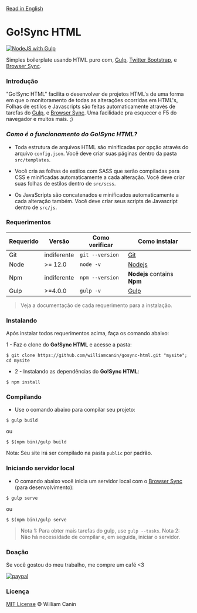[Read in English](https://github.com/williamcanin/gosync-html/blob/master/README_en.md)

# Go!Sync HTML

[![NodeJS with Gulp](https://github.com/williamcanin/gosync-html/actions/workflows/npm-gulp.yml/badge.svg)](https://github.com/williamcanin/gosync-html/actions/workflows/npm-gulp.yml)

Simples boilerplate usando HTML puro com, [Gulp](http://gulpjs.com/), [Twitter Bootstrap](http://getbootstrap.com), e [Browser Sync](https://www.browsersync.io).

### Introdução

"Go!Sync HTML" facilita o desenvolver de projetos HTML's de uma forma em que o monitoramento de todas as alterações ocorridas em HTML's, Folhas de estilos e Javascripts são feitas automaticamente através de tarefas do [Gulp](http://gulpjs.com/), e [Browser Sync](https://www.browsersync.io). Uma facilidade pra esquecer o F5 do navegador e muitos mais. ;)


### *Como é o funcionamento do **Go!Sync HTML**?*

* Toda estrutura de arquivos HTML são minificadas por opção através do arquivo `config.json`. Você deve criar suas páginas dentro da pasta `src/templates`.

* Você cria as folhas de estilos com SASS que serão compiladas para CSS e minificadas automaticamente a cada alteração. Você deve criar suas folhas de estilos dentro de `src/scss`.

* Os JavaScripts são concatenados e minificados automaticamente a cada alteração também. Você deve criar seus scripts de Javascript dentro de `src/js`.


### Requerimentos

| Requerido       | Versão | Como verificar      | Como instalar  |
| --------------- | -------| ------------------- | -------------- |
| Git             | indiferente | `git --version`     | [Git](http://git-scm.com/) |
| Node            | >= 12.0 | `node -v`          | [Nodejs](http://nodejs.org/) |
| Npm             | indiferente | `npm --version`     | **Nodejs** contains **Npm** |
| Gulp            | >=4.0.0  | `gulp -v`           | [Gulp](http://gulpjs.com/) |

> Veja a documentação de cada requerimento para a instalação.

### Instalando

Após instalar todos requerimentos acima, faça os comando abaixo:

1 - Faz o clone do **Go!Sync HTML** e acesse a pasta:

```shell
$ git clone https://github.com/williamcanin/gosync-html.git "mysite"; cd mysite
```

* 2 - Instalando as dependências do **Go!Sync HTML**:

```shell
$ npm install
```

### Compilando

* Use o comando abaixo para compilar seu projeto:

```shell
$ gulp build
```

ou

```shell
$ $(npm bin)/gulp build
```

Nota: Seu site irá ser compilado na pasta `public` por padrão.

### Iniciando servidor local

* O comando abaixo você inicia um servidor local com o [Browser Sync](https://www.browsersync.io) (para desenvolvimento):

```shell
$ gulp serve
```

ou

```shell
$ $(npm bin)/gulp serve
```

> Nota 1: Para obter mais tarefas do gulp, use `gulp --tasks`.
> Nota 2: Não há necessidade de compilar e, em seguida, iniciar o servidor.

### Doação

Se você gostou do meu trabalho, me compre um café <3

[![paypal](https://www.paypalobjects.com/pt_BR/BR/i/btn/btn_donateCC_LG.gif)](https://www.paypal.com/cgi-bin/webscr?cmd=_s-xclick&hosted_button_id=C4EEL62SFHZS4&source=url)

### Licença

[MIT License](https://github.com/williamcanin/gosync-html/blob/main/LICENSE) © William Canin
